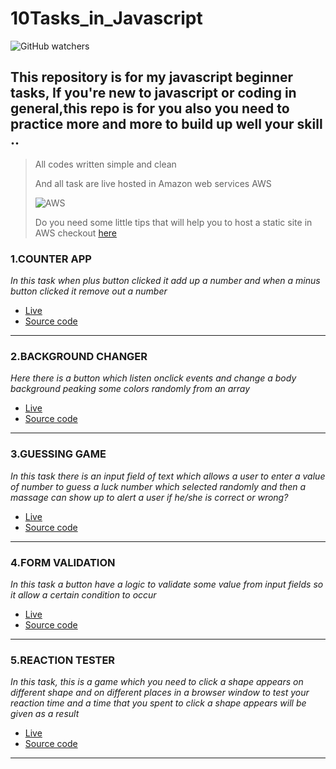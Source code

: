 # 10Tasks_in_Javascript

![GitHub watchers](https://img.shields.io/github/watchers/Pascal488/10Task_in_Javascript?logoColor=blue&style=social)

## This repository is for my javascript beginner tasks, If you're new to javascript or coding in general,this repo is for you also you  need to practice more and more to build  up well your skill ..



> All codes written simple and clean
> 
> And all task are live hosted in Amazon web services AWS 
> 
> ![AWS](https://img.shields.io/badge/S3-Bucket-yellowgreen)
> 
> Do you need some little tips that will  help you to host a static site in AWS checkout [here](https://dev.to/pascal488/host-your-static-site-in-aws-272b)

### 1.COUNTER APP
*In this task when plus button clicked it add up a number and when a minus button clicked it remove out a number*
- [Live](http://countepp.s3-website-us-east-1.amazonaws.com/)
- [Source code](https://github.com/Pascal488/10Js_Tasks/tree/main/A%20counter)

***

### 2.BACKGROUND CHANGER
*Here there is a button which listen onclick events*
*and change a body background peaking some colors randomly from an array*
- [Live](http://backgroundchanger.s3-website-us-east-1.amazonaws.com/)
- [Source code](https://github.com/Pascal488/10Js_Tasks/tree/main/Background-changer) 

***

### 3.GUESSING GAME
*In this task there is an input field of text which allows a user to enter a value of number to guess a luck number which selected randomly*
*and then a massage can show up to alert a user if he/she is correct or wrong?*
- [Live](http://guessingapp.s3-website-us-east-1.amazonaws.com/)
- [Source code](https://github.com/Pascal488/10Js_Tasks/tree/main/Guessing-game) 

***
### 4.FORM VALIDATION
*In this task a button have a logic to validate some value from input fields so it allow a certain condition to occur*
- [Live](http://formvalidati.s3-website-us-east-1.amazonaws.com/)
- [Source code](https://github.com/Pascal488/10Js_Tasks/tree/main/FormValidation) 

***
### 5.REACTION TESTER
*In this task, this is a game which you need to click a shape appears on different shape and on different places in a browser window to test your reaction time
and a time that you spent to click a shape appears will be given as a result*
- [Live](http://reactiontimer.s3-website-us-east-1.amazonaws.com/)
- [Source code](https://github.com/Pascal488/10Js_Tasks/tree/main/ReactionTimer) 

***




